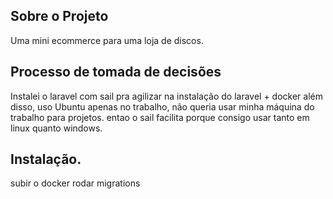 ## Sobre o Projeto

Uma mini ecommerce para uma loja de discos.

## Processo de tomada de decisões
Instalei o laravel com sail pra agilizar na instalação do laravel + docker
além disso, uso Ubuntu apenas no trabalho, não queria usar minha máquina do trabalho para projetos.
entao o sail facilita porque consigo usar tanto em linux quanto windows.

## Instalação.

subir o docker
rodar migrations
